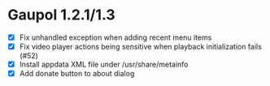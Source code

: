 Gaupol 1.2.1/1.3
================

* [x] Fix unhandled exception when adding recent menu items
* [x] Fix video player actions being sensitive when playback
      initialization fails (#52)
* [x] Install appdata XML file under /usr/share/metainfo
* [x] Add donate button to about dialog
